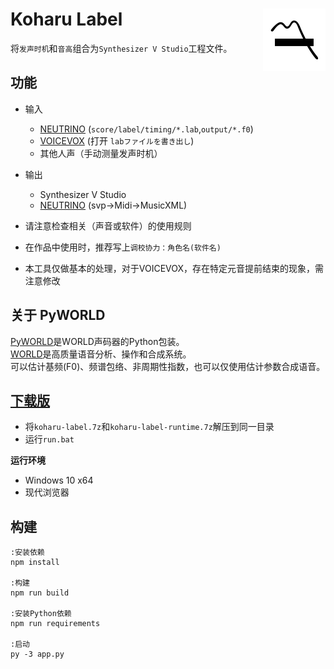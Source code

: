 # Koharu Label<img alt="" style="float:right" width="100" src="public/favicon.svg">
将`发声时机`和`音高`组合为`Synthesizer V Studio`工程文件。  


## 功能
- 输入
  - [NEUTRINO](https://studio-neutrino.com/) (`score/label/timing/*.lab`,`output/*.f0`)
  - [VOICEVOX](https://voicevox.hiroshiba.jp/) (打开 `labファイルを書き出し`)
  - 其他人声（手动测量发声时机）
- 输出
  - Synthesizer V Studio
  - [NEUTRINO](https://n3utrino.work/) (svp->Midi->MusicXML)
  
- 请注意检查相关（声音或软件）的使用规则
- 在作品中使用时，推荐写上`调校协力：角色名(软件名)`
- 本工具仅做基本的处理，对于VOICEVOX，存在特定元音提前结束的现象，需注意修改


## 关于 PyWORLD
[PyWORLD](https://github.com/JeremyCCHsu/Python-Wrapper-for-World-Vocoder/)是WORLD声码器的Python包装。  
[WORLD](https://github.com/mmorise/World/)是高质量语音分析、操作和合成系统。  
可以估计基频(F0)、频谱包络、非周期性指数，也可以仅使用估计参数合成语音。  


## [下载版](https://pan.baidu.com/s/1fJgz6Resv2gt_GJaLMw6Tw?pwd=khrr)
- 将`koharu-label.7z`和`koharu-label-runtime.7z`解压到同一目录
- 运行`run.bat`

**运行环境**
- Windows 10 x64
- 现代浏览器


## 构建
```batch
:安装依赖
npm install

:构建
npm run build

:安装Python依赖
npm run requirements

:启动
py -3 app.py
```